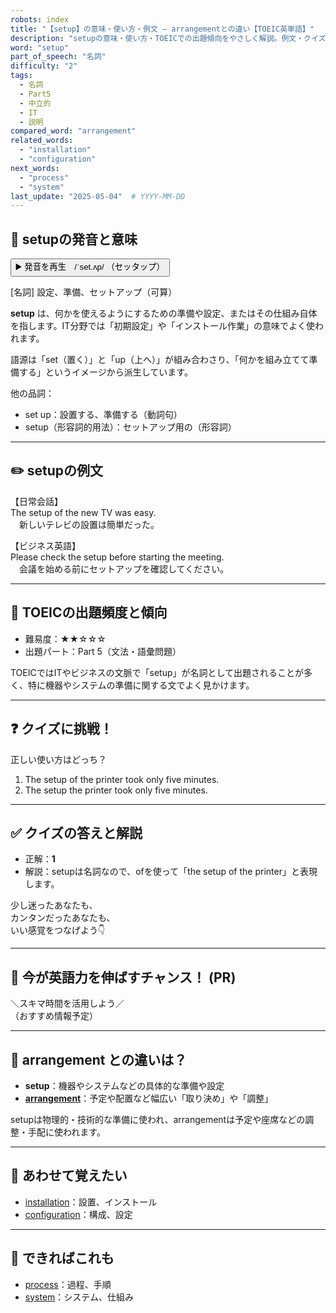 ```yaml
---
robots: index
title: "【setup】の意味・使い方・例文 ― arrangementとの違い【TOEIC英単語】"
description: "setupの意味・使い方・TOEICでの出題傾向をやさしく解説。例文・クイズ付きでarrangementとの違いもわかりやすく学べます。"
word: "setup"
part_of_speech: "名詞"
difficulty: "2"
tags:
  - 名詞
  - Part5
  - 中立的
  - IT
  - 説明
compared_word: "arrangement"
related_words:
  - "installation"
  - "configuration"
next_words:
  - "process"
  - "system"
last_update: "2025-05-04"  # YYYY-MM-DD
---
```


## 🔰 setupの発音と意味

<button class="play-audio" onclick="playTTS('setup')">
  <span class="play-audio-main">
    ▶️ 発音を再生　/ˈset.ʌp/
  </span>
  <span class="play-audio-sub">
    （セッタップ）
  </span>
</button>

[名詞] 設定、準備、セットアップ（可算）

**setup** は、何かを使えるようにするための準備や設定、またはその仕組み自体を指します。IT分野では「初期設定」や「インストール作業」の意味でよく使われます。

語源は「set（置く）」と「up（上へ）」が組み合わさり、「何かを組み立てて準備する」というイメージから派生しています。

他の品詞：  
- set up：設置する、準備する（動詞句）
- setup（形容詞的用法）：セットアップ用の（形容詞）

---

## ✏️ setupの例文

【日常会話】  
The setup of the new TV was easy.  
　新しいテレビの設置は簡単だった。

【ビジネス英語】  
Please check the setup before starting the meeting.  
　会議を始める前にセットアップを確認してください。

---

## 🎯 TOEICの出題頻度と傾向

- 難易度：★★☆☆☆
- 出題パート：Part 5（文法・語彙問題）

TOEICではITやビジネスの文脈で「setup」が名詞として出題されることが多く、特に機器やシステムの準備に関する文でよく見かけます。

---

## ❓ クイズに挑戦！

正しい使い方はどっち？

1. The setup of the printer took only five minutes.  
2. The setup the printer took only five minutes.

---

## ✅ クイズの答えと解説

- 正解：**1**
- 解説：setupは名詞なので、ofを使って「the setup of the printer」と表現します。

少し迷ったあなたも、  
カンタンだったあなたも、  
いい感覚をつなげよう👇️

---

## 🚀 今が英語力を伸ばすチャンス！ (PR)

<div class="info-center">
＼スキマ時間を活用しよう／<br>  
（おすすめ情報予定）
</div>

---

## 🤔  arrangement との違いは？

- **setup**：機器やシステムなどの具体的な準備や設定
- **[arrangement](/word/arrangement)**：予定や配置など幅広い「取り決め」や「調整」

setupは物理的・技術的な準備に使われ、arrangementは予定や座席などの調整・手配に使われます。

---

## 🧩 あわせて覚えたい

- [installation](/word/installation)：設置、インストール
- [configuration](/word/configuration)：構成、設定

---

## 📖 できればこれも

- [process](/word/process)：過程、手順
- [system](/word/system)：システム、仕組み

<!-- cvid: aid21_bid06 -->
